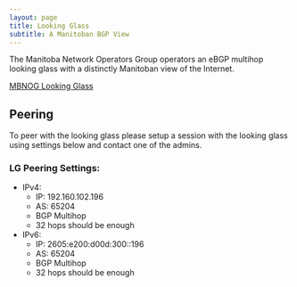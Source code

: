 ```yaml
---
layout: page
title: Looking Glass
subtitle: A Manitoban BGP View
---
```


The Manitoba Network Operators Group operators an eBGP multihop looking glass with a distinctly Manitoban view of the Internet.

[MBNOG Looking Glass](https://lg.mbnog.net/)

## Peering

To peer with the looking glass please setup a session with the looking glass using settings below and contact one of the admins.

### LG Peering Settings:

- IPv4:
  - IP: 192.160.102.196
  - AS: 65204
  - BGP Multihop
  - 32 hops should be enough
- IPv6:
  - IP: 2605:e200:d00d:300::196
  - AS: 65204
  - BGP Multihop
  - 32 hops should be enough

